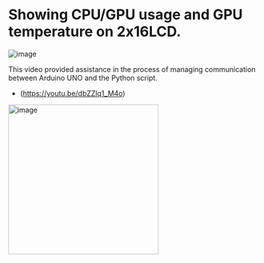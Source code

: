 # Showing CPU/GPU usage and GPU temperature on 2x16LCD.
![image](https://user-images.githubusercontent.com/112471004/225152766-0950a4d0-928e-4c85-a6bc-78db604c0307.png)

This video provided assistance in the process of managing communication between Arduino UNO and the Python script.
- (https://youtu.be/dbZZlq1_M4o)


<img src="https://user-images.githubusercontent.com/112471004/225152695-935670c6-4873-4668-ac61-6383c044f9c6.png" alt="image" width="300px">
